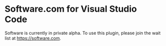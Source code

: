 # Software.com for Visual Studio Code

Software is currently in private alpha.  To use this plugin, please join the wait list at https://software.com.
